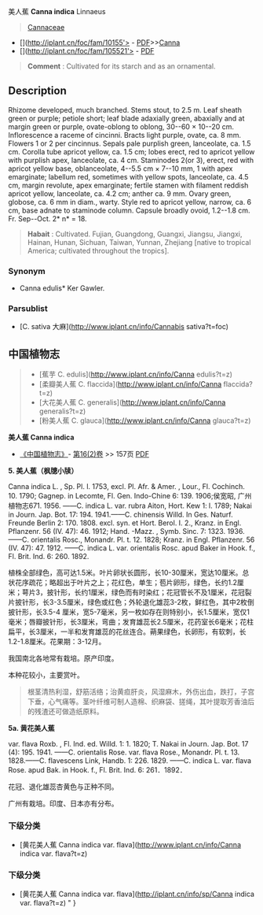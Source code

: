 美人蕉 **Canna indica** Linnaeus

> [Cannaceae](http://www.iplant.cn/info/Cannaceae?t=foc)
* [](http://iplant.cn/foc/fam/10155'> - [PDF](http://iplant.cn/foc/pdf/Cannaceae.pdf)>>[Canna](http://www.iplant.cn/info/Canna?t=foc)
* [](http://iplant.cn/foc/fam/105521'> - [PDF](http://www.iplant.cn/foc/pdf/Canna.pdf)


> **Comment** : 
> Cultivated for its starch and as an ornamental.

## Description

Rhizome developed, much branched. Stems stout, to 2.5 m. Leaf sheath green or purple; petiole short; leaf blade adaxially green, abaxially and at margin green or purple, ovate-oblong to oblong, 30--60 × 10--20 cm. Inflorescence a raceme of cincinni. Bracts light purple, ovate, ca. 8 mm. Flowers 1 or 2 per cincinnus. Sepals pale purplish green, lanceolate, ca. 1.5 cm. Corolla tube apricot yellow, ca. 1.5 cm; lobes erect, red to apricot yellow with purplish apex, lanceolate, ca. 4 cm. Staminodes 2(or 3), erect, red with apricot yellow base, oblanceolate, 4--5.5 cm × 7--10 mm, 1 with apex emarginate; labellum red, sometimes with yellow spots, lanceolate, ca. 4.5 cm, margin revolute, apex emarginate; fertile stamen with filament reddish apricot yellow, lanceolate, ca. 4.2 cm; anther ca. 9 mm. Ovary green, globose, ca. 6 mm in diam., warty. Style red to apricot yellow, narrow, ca. 6 cm, base adnate to staminode column. Capsule broadly ovoid, 1.2--1.8 cm. Fr. Sep--Oct. 2* n* = 18.


> **Habait** : 
> Cultivated. Fujian, Guangdong, Guangxi, Jiangsu, Jiangxi, Hainan, Hunan, Sichuan, Taiwan, Yunnan, Zhejiang [native to tropical America; cultivated throughout the tropics].

### Synonym
* Canna edulis* Ker Gawler.

### Parsublist

* [C.  sativa  大麻](http://www.iplant.cn/info/Cannabis sativa?t=foc)


## 中国植物志

> * [蕉芋  C.  edulis](http://www.iplant.cn/info/Canna edulis?t=z)
> * [柔瓣美人蕉  C.  flaccida](http://www.iplant.cn/info/Canna flaccida?t=z)
> * [大花美人蕉  C.  generalis](http://www.iplant.cn/info/Canna generalis?t=z)
> * [粉美人蕉  C.  glauca](http://www.iplant.cn/info/Canna glauca?t=z)


**美人蕉 Canna indica**

* [《中国植物志》](http://www.iplant.cn/frps)- [第16(2)卷](http://www.iplant.cn/frps/vol/16(2)) >> 157页 [PDF](http://www.iplant.cn/frps/pdf/16(2)/157.pdf)


**5. 美人蕉（枫牕小牍）**

Canna indica L. , Sp. Pl. l. 1753, excl. Pl. Afr. & Amer. , Lour., Fl. Cochinch. 10. 1790; Gagnep. in Lecomte, Fl. Gen. Indo-Chine 6: 139. 1906;侯宽昭, 广州植物志671. 1956. ——C. indica L. var. rubra Aiton, Hort. Kew 1: l. 1789; Nakai in Journ. Jap. Bot. 17: 194. 1941.——C. chinensis Willd. In Ges. Naturf. Freunde Berlin 2: 170. 1808. excl. syn. et Hort. Berol. I. 2., Kranz. in Engl. Pflanzenr. 56 (IV. 47): 46. 1912; Hand. -Mazz. , Symb. Sinc. 7: 1323. 1936. ——C. orientalis Rosc., Monandr. Pl. t. 12. 1828; Kranz. in Engl. Pflanzenr. 56 (IV. 47): 47. 1912. ——C. indica L. var. orientalis Rosc. apud Baker in Hook. f., Fl. Brit. Ind. 6: 260. 1892.

植株全部绿色，高可达1.5米。叶片卵状长圆形，长10-30厘米，宽达10厘米。总状花序疏花；略超出于叶片之上；花红色，单生；苞片卵形，绿色，长约1.2厘米；萼片3，披针形，长约1厘米，绿色而有时染红；花冠管长不及1厘米，花冠裂片披针形，长3-3.5厘米，绿色或红色；外轮退化雄蕊3-2枚，鲜红色，其中2枚倒披针形，长3.5-4 厘米，宽5-7毫米，另一枚如存在则特别小，长1.5厘米，宽仅1毫米；唇瓣披针形，长3厘米，弯曲；发育雄蕊长2.5厘米，花药室长6毫米；花柱扁平，长3厘米，一半和发育雄蕊的花丝连合。蒴果绿色，长卵形，有软刺，长1.2-1.8厘米。花果期：3-12月。

我国南北各地常有栽培。原产印度。

本种花较小，主要赏叶。

> 根茎清热利湿，舒筋活络；治黄疸肝炎，风湿麻木，外伤出血，跌打，子宫下垂，心气痛等。茎叶纤维可制人造棉、织麻袋、搓绳，其叶提取芳香油后的残渣还可做造纸原料。

**5a. 黄花美人蕉**

var. flava Roxb. , Fl. Ind. ed. Willd. 1: 1. 1820; T. Nakai in Journ. Jap. Bot. 17 (4): 195. 1941. ——C. orientalis Rose. var. flava Rose., Monandr. Pl. t. 13. 1828.——C. flavescens Link, Handb. 1: 226. 1829. ——C. indica L. var. flava Rose. apud Bak. in Hook. f., Fl. Brit. Ind. 6: 261．1892．

花冠、退化雄蕊杏黄色与正种不同。

广州有栽培。印度、日本亦有分布。

### 下级分类
* [黄花美人蕉  Canna indica var. flava](http://www.iplant.cn/info/Canna indica var. flava?t=z)

### 下级分类
* [黄花美人蕉  Canna indica var. flava](http://iplant.cn/info/sp/Canna indica var. flava?t=z)
"
}